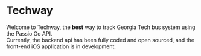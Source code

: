 # Techway

Welcome to Techway, the <strong>best</strong> way to track Georgia Tech bus system using the Passio Go API.<br/>
Currently, the backend api has been fully coded and open sourced, and the front-end iOS application is in development.
